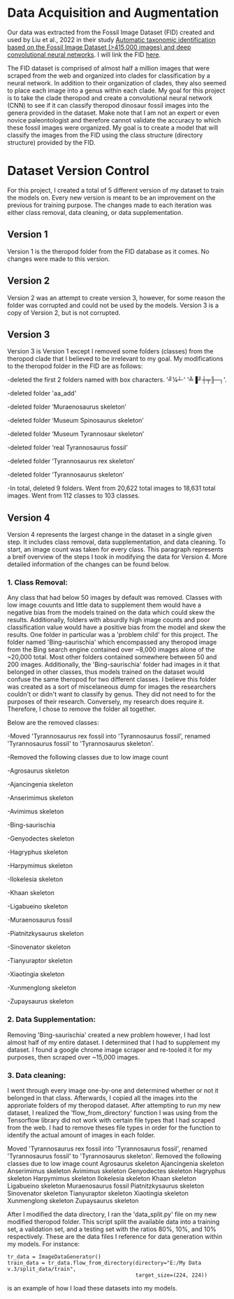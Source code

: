 # Data Acquisition and Augmentation
Our data was extracted from the Fossil Image Dataset (FID) created and used by Liu et al., 2022 in their study 
[Automatic taxonomic identification based on the Fossil Image Dataset (>415,000 images) and deep convolutional neural networks](https://www.cambridge.org/core/journals/paleobiology/article/automatic-taxonomic-identification-based-on-the-fossil-image-dataset-415000-images-and-deep-convolutional-neural-networks/4863E2FDE20D6115415EE5FE232B9DCD). I will link the FID [here](https://zenodo.org/record/6333970).

The FID dataset is comprised of almost half a million images that were scraped from the web and organized into clades for classification by a neural network. In addition to their organization of clades, they also seemed to place each image into a genus within each clade. My goal for this project is to take the clade theropod and create a convolutional neural network (CNN) to see if it can classify theropod dinosaur fossil images into the genera provided in the dataset. Make note that I am not an expert or even novice paleontologist and therefore cannot validate the accuracy to which these fossil images were organized. My goal is to create a model that will classify the images from the FID using the class structure (directory structure) provided by the FID. 

# Dataset Version Control
For this project, I created a total of 5 different version of my dataset to train the models on. Every new version is meant to be an improvement on the previous for training purpose. The changes made to each iteration was either class removal, data cleaning, or data supplementation. 

## Version 1
Version 1 is the theropod folder from the FID database as it comes. No changes were made to this version.

## Version 2
Version 2 was an attempt to create version 3, however, for some reason the folder was corrupted and could not be used by the models. Version 3 is a copy of Version 2, but is not corrupted. 

## Version 3
Version 3 is Version 1 except I removed some folders (classes) from the theropod clade that I believed to be irrelevant to my goal. My modifications to the theropod folder in the FID are as follows:

-deleted the first 2 folders named with box characters. '╝¼┴·' '╩▐╜┼╤╟─┐'.  

-deleted folder 'aa_add'  

-deleted folder ‘Muraenosaurus skeleton’  

-deleted folder ‘Museum Spinosaurus skeleton’  

-deleted folder ‘Museum Tyrannosaur skeleton’  

-deleted folder ‘real Tyrannosaurus fossil’  

-deleted folder ‘Tyrannosaurus rex skeleton’  

-deleted folder ‘Tyrannosaurus skeleton’  

-In total, deleted 9 folders. Went from 20,622 total images to 18,631 total images. Went from 112 classes to 103 classes.  

## Version 4
Version 4 represents the largest change in the dataset in a single given step. It includes class removal, data supplementation, and data cleaning. To start, an image count was taken for every class. This paragraph represents a breif overview of the steps I took in modifying the data for Version 4. More detailed information of the changes can be found below. 

### 1. Class Removal:
   Any class that had below 50 images by default was removed. Classes with low image couunts and little data to supplement them would have a negative bias from the models trained on the data which could skew the results. Additionally, folders with absurdly high image counts and poor classification value would have a positive bias from the model and skew the results. One folder in particular was a 'problem child' for this project. The folder named 'Bing-saurischia' which encompassed any theropod image from the Bing search engine contained over ~8,000 images alone of the ~20,000 total. Most other folders contained somewhere between 50 and 200 images. Additionally, the 'Bing-saurischia' folder had images in it that belonged in other classes, thus models trained on the dataset would confuse the same theropod for two different classes. I believe this folder was created as a sort of miscelaneous dump for images the researchers couldn't or didn't want to classify by genus. They did not need to for the purposes of their research. Conversely, my research does require it. Therefore, I chose to remove the folder all together.
   
Below are the removed classes:

-Moved 'Tyrannosaurus rex fossil into 'Tyrannosaurus fossil', renamed 'Tyrannosaurus fossil' to 'Tyrannosaurus skeleton'.

-Removed the following classes due to low image count

-Agrosaurus skeleton

-Ajancingenia skeleton

-Anserimimus skeleton

-Avimimus skeleton

-Bing-saurischia

-Genyodectes skeleton

-Hagryphus skeleton

-Harpymimus skeleton

-Ilokelesia skeleton

-Khaan skeleton

-Ligabueino skeleton

-Muraenosaurus fossil

-Piatnitzkysaurus skeleton

-Sinovenator skeleton

-Tianyuraptor skeleton

-Xiaotingia skeleton

-Xunmenglong skeleton

-Zupaysaurus skeleton
   
### 2. Data Supplementation: 
Removing 'Bing-saurischia' created a new problem however, I had lost almost half of my entire dataset. I determined that I had to supplement my dataset. I found a google chrome image scraper and re-tooled it for my purposes, then scraped over ~15,000 images.
   
### 3. Data cleaning: 
I went through every image one-by-one and determined whether or not it belonged in that class. Afterwards, I copied all the images into the approriate folders of my theropod dataset. After attempting to run my new dataset, I realized the 'flow_from_directory' function I was using from the Tensorflow library did not work with certain file types that I had scraped from the web. I had to remove theses file types in order for the function to identify the actual amount of images in each folder. 

Moved 'Tyrannosaurus rex fossil into 'Tyrannosaurus fossil', renamed 'Tyrannosaurus fossil' to 'Tyrannosaurus skeleton'.
Removed the following classes due to low image count
Agrosaurus skeleton
Ajancingenia skeleton
Anserimimus skeleton
Avimimus skeleton
Genyodectes skeleton
Hagryphus skeleton
Harpymimus skeleton
Ilokelesia skeleton
Khaan skeleton
Ligabueino skeleton
Muraenosaurus fossil
Piatnitzkysaurus skeleton
Sinovenator skeleton
Tianyuraptor skeleton
Xiaotingia skeleton
Xunmenglong skeleton
Zupaysaurus skeleton


After I modified the data directory, I ran the 'data_split.py' file on my new modified theropod folder. This script split the available data into a training set, a validation set, and a testing set with the ratios 80%, 10%, and 10% respectively. These are the data files I reference for data generation within my models. For instance:

    tr_data = ImageDataGenerator()
    train_data = tr_data.flow_from_directory(directory="E:/My Data v.3/split_data/train",
                                             target_size=(224, 224))
                                                                 
is an example of how I load these datasets into my models.
